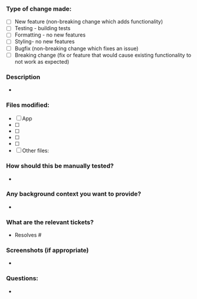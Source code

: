 ### Type of change made:
- [ ] New feature (non-breaking change which adds functionality)
- [ ] Testing - building tests
- [ ] Formatting - no new features
- [ ] Styling- no new features
- [ ] Bugfix (non-breaking change which fixes an issue)
- [ ] Breaking change (fix or feature that would cause existing functionality to not work as expected)
### Description
*
### Files modified:
- [ ] App
- [ ]
- [ ]
- [ ]
- [ ]
- [ ] Other files:
### How should this be manually tested?
*
### Any background context you want to provide?
*
### What are the relevant tickets?
* Resolves #
### Screenshots (if appropriate)
*
### Questions:
* 
